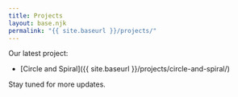 ```yaml
---
title: Projects
layout: base.njk
permalink: "{{ site.baseurl }}/projects/"
---
```


Our latest project:

- [Circle and Spiral]({{ site.baseurl }}/projects/circle-and-spiral/)

Stay tuned for more updates.
